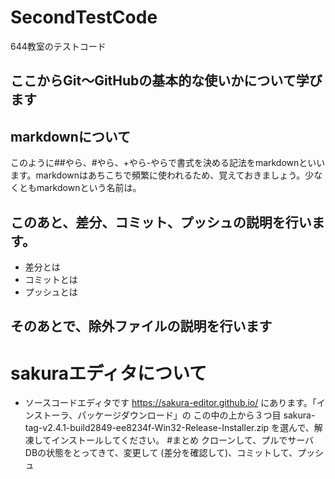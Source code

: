 # SecondTestCode
644教室のテストコード
## ここからGit～GitHubの基本的な使いかについて学びます
## markdownについて
このように##やら、#やら、+やら-やらで書式を決める記法をmarkdownといいます。markdownはあちこちで頻繁に使われるため、覚えておきましょう。少なくともmarkdownという名前は。
## このあと、差分、コミット、プッシュの説明を行います。
- 差分とは
- コミットとは
- プッシュとは
## そのあとで、除外ファイルの説明を行います
# sakuraエディタについて
- ソースコードエディタです
https://sakura-editor.github.io/
にあります。「インストーラ、パッケージダウンロード」の
この中の上から３つ目
sakura-tag-v2.4.1-build2849-ee8234f-Win32-Release-Installer.zip
を選んで、解凍してインストールしてください。
#まとめ
クローンして、プルでサーバDBの状態をとってきて、変更して
(差分を確認して)、コミットして、プッシュ



